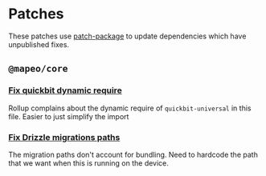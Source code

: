 # Patches

These patches use [patch-package](https://github.com/ds300/patch-package) to update dependencies which have unpublished fixes.

## `@mapeo/core`

### [Fix quickbit dynamic require](./@mapeo+core+9.0.0-alpha.1+001+fix-quickbit-dynamic-require.patch)

Rollup complains about the dynamic require of `quickbit-universal` in this file. Easier to just simplify the import

### [Fix Drizzle migrations paths](./@mapeo+core+9.0.0-alpha.1+002+fix-drizzle-migration-paths.patch)

The migration paths don't account for bundling. Need to hardcode the path that we want when this is running on the device.
